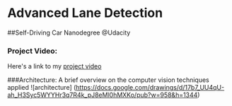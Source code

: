# Advanced Lane Detection

##Self-Driving Car Nanodegree @Udacity

### Project Video:
Here's a link to my [project video](https://youtu.be/mrCgdITpRts)

###Architecture:
A brief overview on the computer vision techniques applied ![architecture] (https://docs.google.com/drawings/d/17b7_UU4qU-ah_H3Syc5WYYHr3q7R4k_pJ8eMl0hMXKo/pub?w=958&h=1344)
